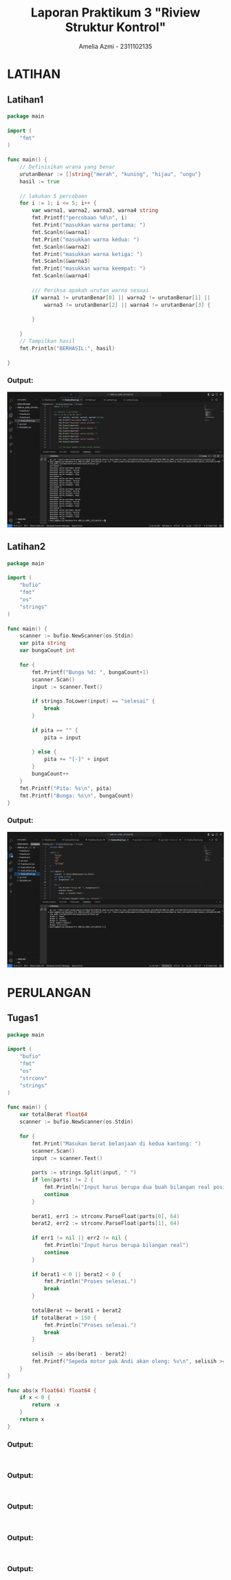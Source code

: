 # <h1 align="center">Laporan Praktikum 3 "Riview Struktur Kontrol" </h1>
<p align="center">Amelia Azmi - 2311102135</p>


# LATIHAN

## Latihan1

```go
package main

import (
	"fmt"
)

func main() {
	// Definisikan wrana yang benar
	urutanBenar := []string{"merah", "kuning", "hijau", "ungu"}
	hasil := true

	// lakukan 5 percobaan
	for i := 1; i <= 5; i++ {
		var warna1, warna2, warna3, warna4 string
		fmt.Printf("percobaan %d\n", i)
		fmt.Print("masukkan warna pertama: ")
		fmt.Scanln(&warna1)
		fmt.Print("masukkan warna kedua: ")
		fmt.Scanln(&warna2)
		fmt.Print("masukkan warna ketiga: ")
		fmt.Scanln(&warna3)
		fmt.Print("masukkan warna keempat: ")
		fmt.Scanln(&warna4)

		/// Periksa apakah urutan warna sesuai
		if warna1 != urutanBenar[0] || warna2 != urutanBenar[1] ||
			warna3 != urutanBenar[2] || warna4 != urutanBenar[3] {

		}

	}
	// Tampilkan hasil
	fmt.Println("BERHASIL:", hasil)

}
```

### Output:

![Alt text](SoalLatihan1.png)

## Latihan2

```go
package main

import (
	"bufio"
	"fmt"
	"os"
	"strings"
)

func main() {
	scanner := bufio.NewScanner(os.Stdin)
	var pita string
	var bungaCount int

	for {
		fmt.Printf("Bunga %d: ", bungaCount+1)
		scanner.Scan()
		input := scanner.Text()

		if strings.ToLower(input) == "selesai" {
			break
		}

		if pita == "" {
			pita = input

		} else {
			pita += "[-]" + input
		}
		bungaCount++
	}
	fmt.Printf("Pita: %s\n", pita)
	fmt.Printf("Bunga: %s\n", bungaCount)
}

```

### Output:

![Alt text](SoalLatihan2.png)

# PERULANGAN

## Tugas1

```go
package main

import (
	"bufio"
	"fmt"
	"os"
	"strconv"
	"strings"
)

func main() {
	var totalBerat float64
	scanner := bufio.NewScanner(os.Stdin)

	for {
		fmt.Print("Masukan berat belanjaan di kedua kantong: ")
		scanner.Scan()
		input := scanner.Text()

		parts := strings.Split(input, " ")
		if len(parts) != 2 {
			fmt.Println("Input harus berupa dua buah bilangan real positif")
			continue
		}

		berat1, err1 := strconv.ParseFloat(parts[0], 64)
		berat2, err2 := strconv.ParseFloat(parts[1], 64)

		if err1 != nil || err2 != nil {
			fmt.Println("Input harus berupa bilangan real")
			continue
		}

		if berat1 < 0 || berat2 < 0 {
			fmt.Println("Proses selesai.")
			break
		}

		totalBerat += berat1 + berat2
		if totalBerat > 150 {
			fmt.Println("Proses selesai.")
			break
		}

		selisih := abs(berat1 - berat2)
		fmt.Printf("Sepeda motor pak Andi akan oleng: %v\n", selisih >= 9)
	}
}

func abs(x float64) float64 {
	if x < 0 {
		return -x
	}
	return x
}

```

### Output:



## 

```go

```

### Output:


## 

```go

```

### Output:



## 

```go

```

### Output:



## 

```go

```

### Output:










